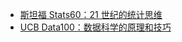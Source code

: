 +   [斯坦福 Stats60：21 世纪的统计思维](docs/stat21/README.md)
+   [UCB Data100：数据科学的原理和技巧](docs/ucb-ds100-notes/README.md)